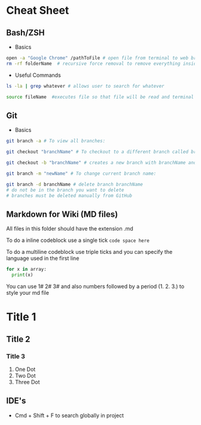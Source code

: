 # Cheat Sheet

## Bash/ZSH

- Basics

```sh
open -a "Google Chrome" /pathToFile # open file from terminal to web browser:
rm -rf folderName  # recursive force removal to remove everything inside that folder
```

- Useful Commands

```sh
ls -la | grep whatever # allows user to search for whatever
```

```sh
source fileName  #executes file so that file will be read and terminal will be aware of it
```

## Git

- Basics

```sh
git branch -a # To view all branches:

git checkout "branchName" # To checkout to a different branch called branchName

git checkout -b "branchName" # creates a new branch with branchName and checkouts to it

git branch -m "newName" # To change current branch name:

git branch -d branchName # delete branch branchName
# do not be in the branch you want to delete
# branches must be deleted manually from GitHub
```

## Markdown for Wiki (MD files)

All files in this folder should have the extension  .md

To do a inline codeblock use a single tick
`code space here`

To do a multiline codeblock use triple ticks and you can specify the language used in the first line

```python
for x in array:
  print(x)
```
You can use 1# 2# 3# and also numbers followed by a period (1. 2. 3.) to style your md file

# Title 1
## Title 2
### Title 3

1. One Dot
2. Two Dot
3. Three Dot

## IDE's

- Cmd + Shift + F to search globally in project
